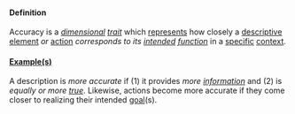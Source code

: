 #### Definition

Accuracy is a *[dimensional](https://github.com/gcassel/Modular-Organization-Terminology/blob/master/terms/dimension.md) [trait](https://github.com/gcassel/Modular-Organization-Terminology/blob/master/terms/trait.md)* which [represents](https://github.com/gcassel/Modular-Organization-Terminology/blob/master/terms/represent.md) how closely a [descriptive](https://github.com/gcassel/Modular-Organization-Terminology/blob/master/terms/describe.md) [element](https://github.com/gcassel/Modular-Organization-Terminology/blob/master/terms/element.md) *or* [action](https://github.com/gcassel/Modular-Organization-Terminology/blob/master/terms/act.md) *corresponds to its [intended](https://github.com/gcassel/Modular-Organization-Terminology/blob/master/terms/intend.md) [function](https://github.com/gcassel/Modular-Organization-Terminology/blob/master/terms/function.md)* in a [specific](https://github.com/gcassel/Modular-Organization-Terminology/blob/master/terms/specific.md) [context](https://github.com/gcassel/Modular-Organization-Terminology/blob/master/terms/context.md).

#### [Example(s)](https://github.com/gcassel/Modular-Organization-Terminology/blob/master/terms/example.md)

A description is *more accurate* if (1) it provides *more [information](https://github.com/gcassel/Modular-Organization-Terminology/blob/master/terms/information.md)* and (2) is *equally or more [true](https://github.com/gcassel/Modular-Organization-Terminology/blob/master/terms/true.md)*.   Likewise, actions become more accurate if they come closer to realizing their intended [goal](https://github.com/gcassel/Modular-Organization-Terminology/blob/master/terms/goal.md)(s).
